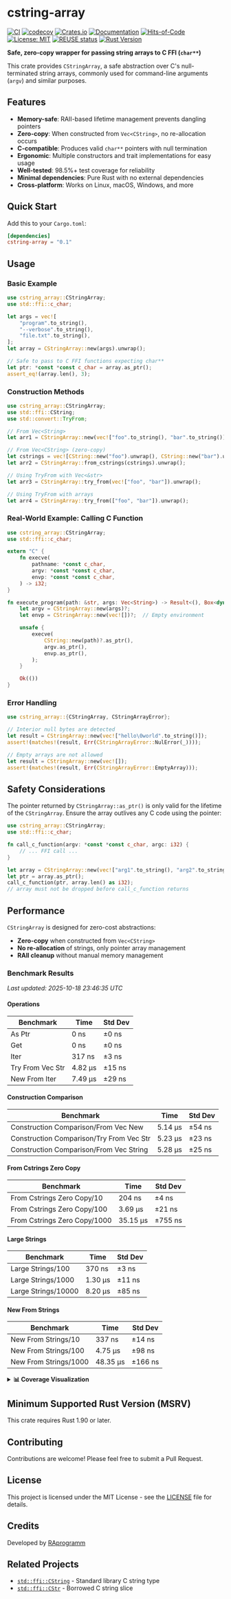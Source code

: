 # cstring-array

[![CI](https://github.com/RAprogramm/cstring-array/workflows/CI/badge.svg)](https://github.com/RAprogramm/cstring-array/actions)
[![codecov](https://codecov.io/gh/RAprogramm/cstring-array/graph/badge.svg?token=7qIC3Impoa)](https://codecov.io/gh/RAprogramm/cstring-array)
[![Crates.io](https://img.shields.io/crates/v/cstring-array.svg)](https://crates.io/crates/cstring-array)
[![Documentation](https://docs.rs/cstring-array/badge.svg)](https://docs.rs/cstring-array)
[![Hits-of-Code](https://hitsofcode.com/github/RAprogramm/cstring-array?branch=main)](https://hitsofcode.com/view/github/RAprogramm/cstring-array?branch=main)
[![License: MIT](https://img.shields.io/badge/License-MIT-blue.svg)](LICENSE)
[![REUSE status](https://api.reuse.software/badge/github.com/RAprogramm/cstring-array)](https://api.reuse.software/info/github.com/RAprogramm/cstring-array)
[![Rust Version](https://img.shields.io/badge/rust-1.90%2B-blue.svg)](https://www.rust-lang.org)

**Safe, zero-copy wrapper for passing string arrays to C FFI (`char**`)**

This crate provides `CStringArray`, a safe abstraction over C's null-terminated string arrays, commonly used for command-line arguments (`argv`) and similar purposes.

## Features

- **Memory-safe**: RAII-based lifetime management prevents dangling pointers
- **Zero-copy**: When constructed from `Vec<CString>`, no re-allocation occurs
- **C-compatible**: Produces valid `char**` pointers with null termination
- **Ergonomic**: Multiple constructors and trait implementations for easy usage
- **Well-tested**: 98.5%+ test coverage for reliability
- **Minimal dependencies**: Pure Rust with no external dependencies
- **Cross-platform**: Works on Linux, macOS, Windows, and more

## Quick Start

Add this to your `Cargo.toml`:

```toml
[dependencies]
cstring-array = "0.1"
```

## Usage

### Basic Example

```rust
use cstring_array::CStringArray;
use std::ffi::c_char;

let args = vec![
    "program".to_string(),
    "--verbose".to_string(),
    "file.txt".to_string(),
];
let array = CStringArray::new(args).unwrap();

// Safe to pass to C FFI functions expecting char**
let ptr: *const *const c_char = array.as_ptr();
assert_eq!(array.len(), 3);
```

### Construction Methods

```rust
use cstring_array::CStringArray;
use std::ffi::CString;
use std::convert::TryFrom;

// From Vec<String>
let arr1 = CStringArray::new(vec!["foo".to_string(), "bar".to_string()]).unwrap();

// From Vec<CString> (zero-copy)
let cstrings = vec![CString::new("foo").unwrap(), CString::new("bar").unwrap()];
let arr2 = CStringArray::from_cstrings(cstrings).unwrap();

// Using TryFrom with Vec<&str>
let arr3 = CStringArray::try_from(vec!["foo", "bar"]).unwrap();

// Using TryFrom with arrays
let arr4 = CStringArray::try_from(["foo", "bar"]).unwrap();
```

### Real-World Example: Calling C Function

```rust
use cstring_array::CStringArray;
use std::ffi::c_char;

extern "C" {
    fn execve(
        pathname: *const c_char,
        argv: *const *const c_char,
        envp: *const *const c_char,
    ) -> i32;
}

fn execute_program(path: &str, args: Vec<String>) -> Result<(), Box<dyn std::error::Error>> {
    let argv = CStringArray::new(args)?;
    let envp = CStringArray::new(vec![])?;  // Empty environment

    unsafe {
        execve(
            CString::new(path)?.as_ptr(),
            argv.as_ptr(),
            envp.as_ptr(),
        );
    }

    Ok(())
}
```

### Error Handling

```rust
use cstring_array::{CStringArray, CStringArrayError};

// Interior null bytes are detected
let result = CStringArray::new(vec!["hello\0world".to_string()]);
assert!(matches!(result, Err(CStringArrayError::NulError(_))));

// Empty arrays are not allowed
let result = CStringArray::new(vec![]);
assert!(matches!(result, Err(CStringArrayError::EmptyArray)));
```

## Safety Considerations

The pointer returned by `CStringArray::as_ptr()` is only valid for the lifetime of the `CStringArray`. Ensure the array outlives any C code using the pointer:

```rust
use cstring_array::CStringArray;
use std::ffi::c_char;

fn call_c_function(argv: *const *const c_char, argc: i32) {
    // ... FFI call ...
}

let array = CStringArray::new(vec!["arg1".to_string(), "arg2".to_string()]).unwrap();
let ptr = array.as_ptr();
call_c_function(ptr, array.len() as i32);
// array must not be dropped before call_c_function returns
```

## Performance

`CStringArray` is designed for zero-cost abstractions:

- **Zero-copy** when constructed from `Vec<CString>`
- **No re-allocation** of strings, only pointer array management
- **RAII cleanup** without manual memory management

### Benchmark Results

<!-- BENCHMARK_RESULTS_START -->
*Last updated: 2025-10-18 23:46:35 UTC*

#### Operations

| Benchmark | Time | Std Dev |
|-----------|------|---------|
| As Ptr | 0 ns | ±0 ns |
| Get | 0 ns | ±0 ns |
| Iter | 317 ns | ±3 ns |
| Try From Vec Str | 4.82 μs | ±15 ns |
| New From Iter | 7.49 μs | ±29 ns |

#### Construction Comparison

| Benchmark | Time | Std Dev |
|-----------|------|---------|
| Construction Comparison/From Vec New | 5.14 μs | ±54 ns |
| Construction Comparison/Try From Vec Str | 5.23 μs | ±23 ns |
| Construction Comparison/From Vec String | 5.28 μs | ±25 ns |

#### From Cstrings Zero Copy

| Benchmark | Time | Std Dev |
|-----------|------|---------|
| From Cstrings Zero Copy/10 | 204 ns | ±4 ns |
| From Cstrings Zero Copy/100 | 3.69 μs | ±21 ns |
| From Cstrings Zero Copy/1000 | 35.15 μs | ±755 ns |

#### Large Strings

| Benchmark | Time | Std Dev |
|-----------|------|---------|
| Large Strings/100 | 370 ns | ±3 ns |
| Large Strings/1000 | 1.30 μs | ±11 ns |
| Large Strings/10000 | 8.20 μs | ±85 ns |

#### New From Strings

| Benchmark | Time | Std Dev |
|-----------|------|---------|
| New From Strings/10 | 337 ns | ±14 ns |
| New From Strings/100 | 4.75 μs | ±98 ns |
| New From Strings/1000 | 48.35 μs | ±166 ns |
<!-- BENCHMARK_RESULTS_END -->

<details>
<summary><b>📊 Coverage Visualization</b></summary>

### Sunburst Chart
The inner-most circle is the entire project, moving away from the center are folders then, finally, a single file. The size and color of each slice represents the number of statements and the coverage, respectively.

[![Sunburst](https://codecov.io/gh/RAprogramm/cstring-array/graphs/sunburst.svg?token=7qIC3Impoa)](https://codecov.io/gh/RAprogramm/cstring-array)

### Grid Chart
Each block represents a single file in the project. The size and color of each block is represented by the number of statements and the coverage, respectively.

[![Grid](https://codecov.io/gh/RAprogramm/cstring-array/graphs/tree.svg?token=7qIC3Impoa)](https://codecov.io/gh/RAprogramm/cstring-array)

### Icicle Chart
The top section represents the entire project, proceeding with folders and finally individual files. The size and color of each slice represents the number of statements and the coverage, respectively.

[![Icicle](https://codecov.io/gh/RAprogramm/cstring-array/graphs/icicle.svg?token=7qIC3Impoa)](https://codecov.io/gh/RAprogramm/cstring-array)

</details>

## Minimum Supported Rust Version (MSRV)

This crate requires Rust 1.90 or later.

## Contributing

Contributions are welcome! Please feel free to submit a Pull Request.

## License

This project is licensed under the MIT License - see the [LICENSE](LICENSE) file for details.

## Credits

Developed by [RAprogramm](https://github.com/RAprogramm)

## Related Projects

- [`std::ffi::CString`](https://doc.rust-lang.org/std/ffi/struct.CString.html) - Standard library C string type
- [`std::ffi::CStr`](https://doc.rust-lang.org/std/ffi/struct.CStr.html) - Borrowed C string slice
